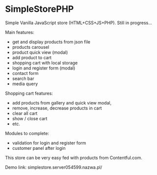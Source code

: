 # SimpleStorePHP
Simple Vanilla JavaScript store (HTML+CSS+JS+PHP). Still in progress...

Main features:
- get and display products from json file
- products carousel
- product quick view (modal)
- add product to cart
- shopping cart with local storage
- login and register form (modal)
- contact form
- search bar
- media query

Shopping cart features:
- add products from gallery and quick view modal,
- remove, increase, decrease products in cart
- clear all cart
- show / close cart
- etc.

Modules to complete:
- validation for login and register form
- customer panel after login

This store can be very easy fed with products from Contentful.com.

Demo link: simplestore.server054599.nazwa.pl/
